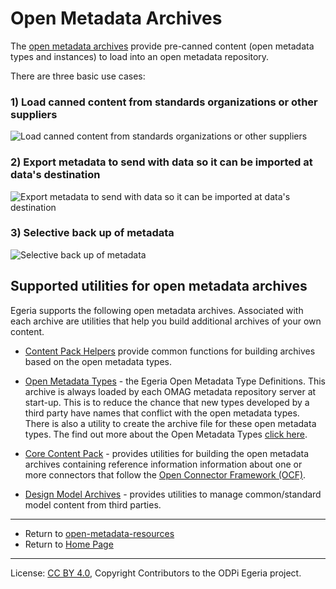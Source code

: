 <!-- SPDX-License-Identifier: CC-BY-4.0 -->
<!-- Copyright Contributors to the ODPi Egeria project. -->
  
# Open Metadata Archives
  
The [open metadata archives](https://egeria-project.org/concepts/open-metadata-archive) provide pre-canned content (open metadata types and instances) to load into an open metadata
repository.  

There are three basic use cases:

### 1) Load canned content from standards organizations or other suppliers
![Load canned content from standards organizations or other suppliers](docs/open-metadata-archives-use-cases-1.png)

### 2) Export metadata to send with data so it can be imported at data's destination
![Export metadata to send with data so it can be imported at data's destination](docs/open-metadata-archives-use-cases-2.png)

### 3) Selective back up of metadata
![Selective back up of metadata](docs/open-metadata-archives-use-cases-3.png)


## Supported utilities for open metadata archives

Egeria supports the following open metadata archives.  Associated with each archive
are utilities that help you build additional archives of your own content.

* [Content Pack Helpers](content-pack-helpers) provide common functions for building archives based on the open metadata types.

* [Open Metadata Types](open-metadata-types) - the Egeria Open Metadata Type Definitions.
This archive is always loaded by each OMAG metadata repository server at start-up.
This is to reduce the chance that new types developed by a third party have names that conflict with the open metadata types.
There is also a utility to create the archive file for these open metadata types.
The find out more about the Open Metadata Types [click here](https://egeria-project.org/types).

* [Core Content Pack](core-content-pack) - provides utilities for building the
open metadata archives containing reference information information about one or more connectors that
follow the [Open Connector Framework (OCF)](../../open-metadata-implementation/frameworks/open-connector-framework).

* [Design Model Archives](design-model-archives) - provides utilities to manage common/standard model content from third parties.  

----
* Return to [open-metadata-resources](..)
* Return to [Home Page](https://egeria-project.org/)

----
License: [CC BY 4.0](https://creativecommons.org/licenses/by/4.0/),
Copyright Contributors to the ODPi Egeria project.
